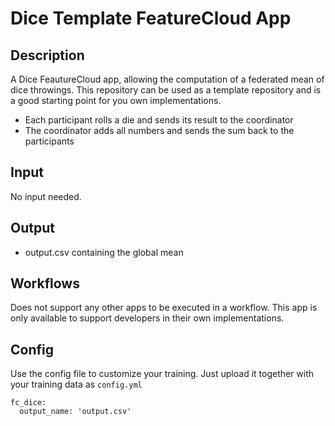 # Dice Template FeatureCloud App

## Description
A Dice FeautureCloud app, allowing the computation of a federated mean of dice throwings. This repository can be used as a template repository and is a good starting point for you own implementations.
- Each participant rolls a die and sends its result to the coordinator
- The coordinator adds all numbers and sends the sum back to the participants

## Input
No input needed.

## Output
- output.csv containing the global mean

## Workflows
Does not support any other apps to be executed in a workflow. This app is only available to support developers in their own implementations.

## Config
Use the config file to customize your training. Just upload it together with your training data as `config.yml`

```
fc_dice:
  output_name: 'output.csv'
```